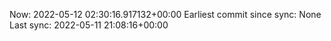 Now: 2022-05-12 02:30:16.917132+00:00 Earliest commit since sync: None Last sync: 2022-05-11 21:08:16+00:00
